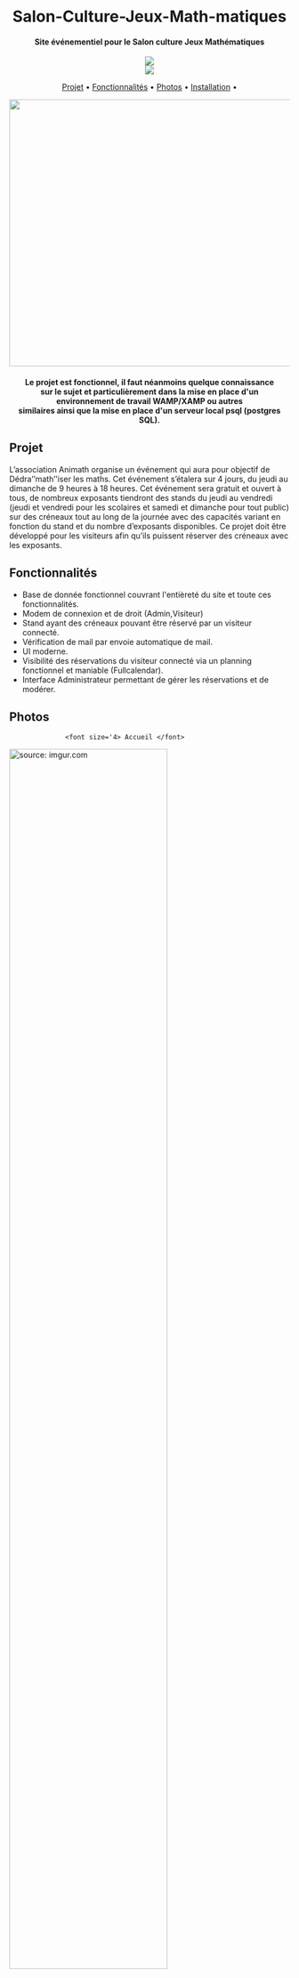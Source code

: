<h1 align="center">
  <br>
  Salon-Culture-Jeux-Math-matiques
  <br>
</h1>

<h4 align="center">Site événementiel pour le Salon culture Jeux Mathématiques </h4>
<div align="center">
  <a href="https://www.animath.fr/""><img src="http://maths-olympiques.fr/wp-content/uploads/2018/05/logo-animath-300x120.png"></a> </br>
  <a href="https://www.univ-paris13.fr/"><img src="https://www.univ-paris13.fr/wp-content/uploads/logoUSPN-e1672742444342.png"></a>
</div>
<p align="center">
  <a href="#projet">Projet</a> •
  <a href="#fonctionnalités">Fonctionnalités</a> •
  <a href="#photos">Photos</a> • 
  <a href="#installation">Installation</a> •
</p>
<div align="center">
  <a href="https://github.com/Polito1/IW3-ENHANCER-MOD)">
    <img src="strike.png" alt="Preview" width="1280" height="480">
  </a>
</div>
<h4 align="center">Le projet est fonctionnel, il faut néanmoins quelque connaissance </br>  sur le sujet et particulièrement dans la mise en place d'un </br> environnement de travail WAMP/XAMP ou autres </br>  similaires ainsi que la mise en place d'un serveur local psql (postgres SQL).</a></h4>

## Projet 
  L’association Animath organise un événement qui aura pour objectif de Dédra’’math’’iser les maths. Cet événement s’étalera sur 4 jours, du jeudi au dimanche de 9 heures à 18 heures. Cet événement sera gratuit et ouvert à tous, de nombreux exposants tiendront des stands du jeudi au vendredi (jeudi et vendredi pour les scolaires et samedi et dimanche pour tout public) sur des créneaux tout au long de la journée avec des capacités variant en fonction du stand et du nombre d’exposants disponibles. Ce projet doit être développé pour les visiteurs afin qu’ils puissent réserver des créneaux avec les exposants.
                  
## Fonctionnalités

* Base de donnée fonctionnel couvrant l'entièreté du site et toute ces fonctionnalités.
* Modem de connexion et de droit (Admin,Visiteur)
* Stand ayant des créneaux pouvant être réservé par un visiteur connecté.
* Vérification de mail par envoie automatique de mail.
* UI moderne.
* Visibilité des réservations du visiteur connecté via un planning fonctionnel et maniable (Fullcalendar).
* Interface Administrateur permettant de gérer les réservations et de modérer.
                  

 ## Photos 
                  
                  <font size='4> Accueil </font>
                  
   <a href="https://imgur.com/SnPDNKF"><img src="https://i.imgur.com/SnPDNKF.png" title="source: imgur.com" style='width:75%;'/></a>
                                                                                                           
   <font size='4> Création de compte </font>  
                                                                                                           
   <a href="https://imgur.com/bDqOuky"><img src="https://i.imgur.com/bDqOuky.png" style='width:75%;' title="source: imgur.com" /></a>
                                                                                                                              
    <font size='4> Vérification email </font>                                                                                                                       
                                                                                                                              <a href="https://imgur.com/GW51s69"><img src="https://i.imgur.com/GW51s69.png" style='width:75%;' title="source: imgur.com" /></a>                         
                                                                                                 <a href="https://imgur.com/f6sRb3r"><img src="https://i.imgur.com/f6sRb3r.png" style='width:50%;' title="source: imgur.com" /></a>
                                                                                                 
    <font size='4> Créneaux</font>
    
   <a href="https://imgur.com/bDqOuky"><img src="https://i.imgur.com/bDqOuky.png" style='width:75%;' title="source: imgur.com" /></a> 
                                                                                                                              
   <font size='4> Stand </font>
                                                                                                                              
   <a href="https://imgur.com/AAZwC8Z"><img src="https://i.imgur.com/AAZwC8Z.png" style='width:75%;' title="source: imgur.com" /></a>                                       <a href="https://imgur.com/TwL7c2b"><img src="https://i.imgur.com/TwL7c2b.png" style='width:75%;' title="source: imgur.com" /> </a>
   
   <font size='4> Réservation</font>
   
   <a href="https://imgur.com/u7sC0i0"><img src="https://i.imgur.com/u7sC0i0.png" style='width:75%;' title="source: imgur.com" /></a>  
   <a href="https://imgur.com/Eh6QxvY"><img src="https://i.imgur.com/Eh6QxvY.png" style='width:75%;' title="source: imgur.com" /></a>
                                                                                                                              
    <font size='4> Créneau réservé</font> 
                                                                                                                              
   <a href="https://imgur.com/jnnxi3s"><img src="https://i.imgur.com/jnnxi3s.png" style='width:75%;' title="source: imgur.com" /></a>
                                                                                                                              
    <font size='4> Planning Visiteur de sa réservation  </font> 
                                                                                                                              <a href="https://imgur.com/AxtNABJ"><img src="https://i.imgur.com/AxtNABJ.png" style='width:75%;' title="source: imgur.com" /></a> 
                                                                                                                              
    <font size='4> Ajout Automatique des nouveaux stands ayant remplir le formulaire google docs fournir par Amimath via un Script relié au doc</font>
    
   <a href="https://imgur.com/mF62Eyv"><img src="https://i.imgur.com/mF62Eyv.png" style='width:75%;' title="source: imgur.com" /></a> 
           

## Installation

1. Installer le zip.
2. Extraire le zip et disposer les fichiers dans son dossiers WAMP/XAMP ou autres.
3. Lire le Guide d'installation pour éviter quelques bugs. ( Voir le guide d'installation <a href="https://github.com/Sosofianee/Salon-Culture-Jeux-Math-matiques/tree/main/Utils/Guide d_installation.docx" title="Download" download>Télécharger</a> )
4. Fini ! 
                 
                  
## Languages / Frameworks
- **[PHP](https://www.php.net/)**
- **[Canvas](https://www.canva.com/)**
- **[HTML](https://developer.mozilla.org/fr/docs/Web/HTML)**                  
- **[CSS](https://developer.mozilla.org/fr/docs/Web/CSS)**
- **[Js](https://developer.mozilla.org/fr/docs/Web/JavaScript)** 
- **[PGSQL](https://www.postgresql.org/download/)** 
- **[SweetAlert](https://sweetalert2.github.io/)** 
- **[Fullcalendar](https://fullcalendar.io/)**                   
- **[Bootstrap](https://getbootstrap.com/)**                   


Merci !
